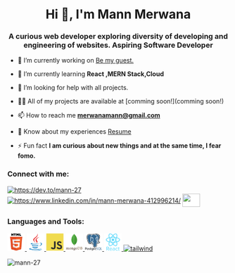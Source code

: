 <h1 align="center">Hi 👋, I'm Mann Merwana</h1>
<h3 align="center">A curious web developer exploring diversity of developing and engineering of websites. Aspiring Software Developer</h3>

- 🔭 I’m currently working on [Be my guest.](https://github.com/Mann-27)

- 🌱 I’m currently learning **React ,MERN Stack,Cloud**

- 🤝 I’m looking for help with all projects.

- 👨‍💻 All of my projects are available at [comming soon!](comming soon!)

- 📫 How to reach me **merwanamann@gmail.com**

- 📄 Know about my experiences [Resume](https://drive.google.com/file/d/1xSRnvYQI-tPiX0ovWqxWrsurDkTvlTut/view?usp=drive_link)

- ⚡ Fun fact **I am curious about new things and at the same time, I fear fomo.**

<h3 align="left">Connect with me:</h3>
<p align="left">
<a href="https://dev.to/https://dev.to/mann-27" target="blank"><img align="center" src="https://raw.githubusercontent.com/rahuldkjain/github-profile-readme-generator/master/src/images/icons/Social/devto.svg" alt="https://dev.to/mann-27" height="30" width="40" /></a>
<a href="https://linkedin.com/in/https://www.linkedin.com/in/mann-merwana-412996214/" target="blank"><img align="center" src="https://raw.githubusercontent.com/rahuldkjain/github-profile-readme-generator/master/src/images/icons/Social/linked-in-alt.svg" alt="https://www.linkedin.com/in/mann-merwana-412996214/" height="30" width="40" /></a>
<a href="https://github.com/Mann-27" target="blank"><img align="center" src="https://raw.githubusercontent.com/rahuldkjain/github-profile-readme-generator/master/src/images/icons/Social/github.svg" height="30" width="40" style="background-color:white;"/></a>
  
</p>

<h3 align="left">Languages and Tools:</h3>
<p align="left"> <a href="https://www.w3.org/html/" target="_blank" rel="noreferrer"> <img src="https://raw.githubusercontent.com/devicons/devicon/master/icons/html5/html5-original-wordmark.svg" alt="html5" width="40" height="40"/> </a> <a href="https://www.java.com" target="_blank" rel="noreferrer"> <img src="https://raw.githubusercontent.com/devicons/devicon/master/icons/java/java-original.svg" alt="java" width="40" height="40"/> </a> <a href="https://developer.mozilla.org/en-US/docs/Web/JavaScript" target="_blank" rel="noreferrer"> <img src="https://raw.githubusercontent.com/devicons/devicon/master/icons/javascript/javascript-original.svg" alt="javascript" width="40" height="40"/> </a> <a href="https://www.mongodb.com/" target="_blank" rel="noreferrer"> <img src="https://raw.githubusercontent.com/devicons/devicon/master/icons/mongodb/mongodb-original-wordmark.svg" alt="mongodb" width="40" height="40"/> </a> </a> <a href="https://www.postgresql.org" target="_blank" rel="noreferrer"> <img src="https://raw.githubusercontent.com/devicons/devicon/master/icons/postgresql/postgresql-original-wordmark.svg" alt="postgresql" width="40" height="40"/> </a> <a href="https://reactjs.org/" target="_blank" rel="noreferrer"> <img src="https://raw.githubusercontent.com/devicons/devicon/master/icons/react/react-original-wordmark.svg" alt="react" width="40" height="40"/> </a> <a href="https://tailwindcss.com/" target="_blank" rel="noreferrer"> <img src="https://www.vectorlogo.zone/logos/tailwindcss/tailwindcss-icon.svg" alt="tailwind" width="40" height="40"/> </a> </p>

<p><img align="center" src="https://github-readme-stats.vercel.app/api/top-langs?username=mann-27&show_icons=true&locale=en&layout=compact" alt="mann-27" /></p>

